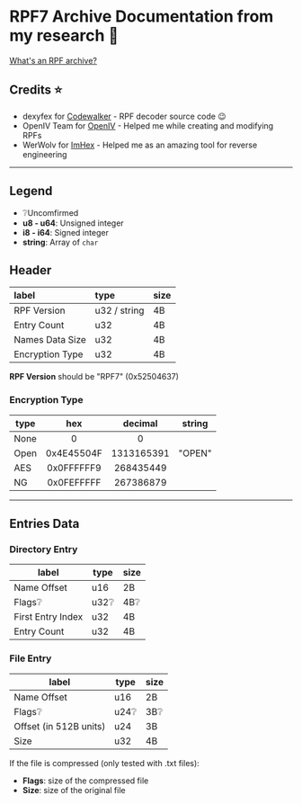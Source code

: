 # RPF7 Archive Documentation from my research 🚀
[What's an RPF archive?](https://gtamods.com/wiki/RPF_archive)

## Credits ⭐

- dexyfex for [Codewalker](https://github.com/dexyfex/CodeWalker) - RPF decoder source code 😉
- OpenIV Team for [OpenIV](https://openiv.com/) - Helped me while creating and modifying RPFs
- WerWolv for [ImHex](https://github.com/WerWolv/ImHex) - Helped me as an amazing tool for reverse engineering
---
## Legend

- ❔Uncomfirmed
-  **u8 - u64**: Unsigned integer
-  **i8 - i64**: Signed integer
-  **string**: Array of `char`

## Header

| label           | type         | size |
| :-------------- | :----------- | :--- |
| RPF Version     | u32 / string | 4B   |
| Entry Count     | u32          | 4B   |
| Names Data Size | u32          | 4B   |
| Encryption Type | u32          | 4B   |

**RPF Version** should be "RPF7" (0x52504637)

### Encryption Type

| type |    hex     |  decimal   | string |
| ---- | :--------: | :--------: | :----: |
| None |     0      |     0      |        |
| Open | 0x4E45504F | 1313165391 | "OPEN" |
| AES  | 0x0FFFFFF9 | 268435449  |        |
| NG   | 0x0FEFFFFF | 267386879  |        |

---

## Entries Data

### Directory Entry

| label             | type | size |
| ----------------- | ---- | ---- |
| Name Offset       | u16  | 2B   |
| Flags❔            | u32❔ | 4B❔  |
| First Entry Index | u32  | 4B   |
| Entry Count       | u32  | 4B   |

### File Entry

| label                  | type | size |
| ---------------------- | ---- | ---- |
| Name Offset            | u16  | 2B   |
| Flags❔                 | u24❔ | 3B❔  |
| Offset (in 512B units) | u24  | 3B   |
| Size                   | u32  | 4B   |

If the file is compressed (only tested with .txt files):
- **Flags**: size of the compressed file
- **Size**: size of the original file
